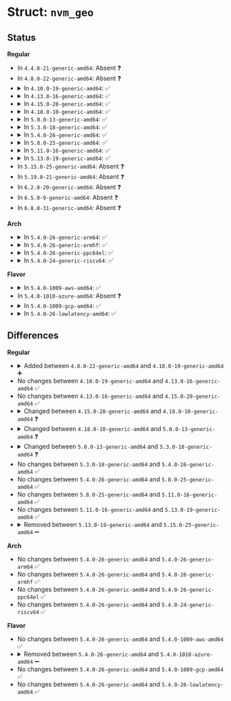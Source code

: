 # Struct: <code>nvm_geo</code>

## Status
<b>Regular</b>
<ul>
<li>
In <code>4.4.0-21-generic-amd64</code>: Absent ❓
</li>
<li>
In <code>4.8.0-22-generic-amd64</code>: Absent ❓
</li>
<li>
<details>
<summary>In <code>4.10.0-19-generic-amd64</code>: ✅</summary>

```c
struct nvm_geo {
    int nr_chnls;
    int nr_luns;
    int luns_per_chnl;
    int nr_planes;
    int sec_per_pg;
    int pgs_per_blk;
    int blks_per_lun;
    int fpg_size;
    int pfpg_size;
    int sec_size;
    int oob_size;
    int mccap;
    struct nvm_addr_format ppaf;
    int max_rq_size;
    int plane_mode;
    int sec_per_pl;
    int sec_per_blk;
    int sec_per_lun;
}
```
</details>
</li>
<li>
<details>
<summary>In <code>4.13.0-16-generic-amd64</code>: ✅</summary>

```c
struct nvm_geo {
    int nr_chnls;
    int nr_luns;
    int luns_per_chnl;
    int nr_planes;
    int sec_per_pg;
    int pgs_per_blk;
    int blks_per_lun;
    int fpg_size;
    int pfpg_size;
    int sec_size;
    int oob_size;
    int mccap;
    struct nvm_addr_format ppaf;
    int max_rq_size;
    int plane_mode;
    int sec_per_pl;
    int sec_per_blk;
    int sec_per_lun;
}
```
</details>
</li>
<li>
<details>
<summary>In <code>4.15.0-20-generic-amd64</code>: ✅</summary>

```c
struct nvm_geo {
    int nr_chnls;
    int nr_luns;
    int luns_per_chnl;
    int nr_planes;
    int sec_per_pg;
    int pgs_per_blk;
    int blks_per_lun;
    int fpg_size;
    int pfpg_size;
    int sec_size;
    int oob_size;
    int mccap;
    struct nvm_addr_format ppaf;
    int max_rq_size;
    int plane_mode;
    int sec_per_pl;
    int sec_per_blk;
    int sec_per_lun;
}
```
</details>
</li>
<li>
<details>
<summary>In <code>4.18.0-10-generic-amd64</code>: ✅</summary>

```c
struct nvm_geo {
    u8 major_ver_id;
    u8 minor_ver_id;
    u8 version;
    int num_ch;
    int num_lun;
    int all_luns;
    int all_chunks;
    int op;
    sector_t total_secs;
    u32 num_chk;
    u32 clba;
    u16 csecs;
    u16 sos;
    u32 ws_min;
    u32 ws_opt;
    u32 mw_cunits;
    u32 maxoc;
    u32 maxocpu;
    u32 mccap;
    u32 trdt;
    u32 trdm;
    u32 tprt;
    u32 tprm;
    u32 tbet;
    u32 tbem;
    struct nvm_addrf addrf;
    u8 vmnt;
    u32 cap;
    u32 dom;
    u8 mtype;
    u8 fmtype;
    u16 cpar;
    u32 mpos;
    u8 num_pln;
    u8 pln_mode;
    u16 num_pg;
    u16 fpg_sz;
}
```
</details>
</li>
<li>
<details>
<summary>In <code>5.0.0-13-generic-amd64</code>: ✅</summary>

```c
struct nvm_geo {
    u8 major_ver_id;
    u8 minor_ver_id;
    u8 version;
    int num_ch;
    int num_lun;
    int all_luns;
    int all_chunks;
    int op;
    sector_t total_secs;
    u32 num_chk;
    u32 clba;
    u16 csecs;
    u16 sos;
    bool ext;
    u32 ws_min;
    u32 ws_opt;
    u32 mw_cunits;
    u32 maxoc;
    u32 maxocpu;
    u32 mccap;
    u32 trdt;
    u32 trdm;
    u32 tprt;
    u32 tprm;
    u32 tbet;
    u32 tbem;
    struct nvm_addrf addrf;
    u8 vmnt;
    u32 cap;
    u32 dom;
    u8 mtype;
    u8 fmtype;
    u16 cpar;
    u32 mpos;
    u8 num_pln;
    u8 pln_mode;
    u16 num_pg;
    u16 fpg_sz;
}
```
</details>
</li>
<li>
<details>
<summary>In <code>5.3.0-18-generic-amd64</code>: ✅</summary>

```c
struct nvm_geo {
    u8 major_ver_id;
    u8 minor_ver_id;
    u8 version;
    int num_ch;
    int num_lun;
    int all_luns;
    int all_chunks;
    int op;
    sector_t total_secs;
    u32 num_chk;
    u32 clba;
    u16 csecs;
    u16 sos;
    bool ext;
    u32 mdts;
    u32 ws_min;
    u32 ws_opt;
    u32 mw_cunits;
    u32 maxoc;
    u32 maxocpu;
    u32 mccap;
    u32 trdt;
    u32 trdm;
    u32 tprt;
    u32 tprm;
    u32 tbet;
    u32 tbem;
    struct nvm_addrf addrf;
    u8 vmnt;
    u32 cap;
    u32 dom;
    u8 mtype;
    u8 fmtype;
    u16 cpar;
    u32 mpos;
    u8 num_pln;
    u8 pln_mode;
    u16 num_pg;
    u16 fpg_sz;
}
```
</details>
</li>
<li>
<details>
<summary>In <code>5.4.0-26-generic-amd64</code>: ✅</summary>

```c
struct nvm_geo {
    u8 major_ver_id;
    u8 minor_ver_id;
    u8 version;
    int num_ch;
    int num_lun;
    int all_luns;
    int all_chunks;
    int op;
    sector_t total_secs;
    u32 num_chk;
    u32 clba;
    u16 csecs;
    u16 sos;
    bool ext;
    u32 mdts;
    u32 ws_min;
    u32 ws_opt;
    u32 mw_cunits;
    u32 maxoc;
    u32 maxocpu;
    u32 mccap;
    u32 trdt;
    u32 trdm;
    u32 tprt;
    u32 tprm;
    u32 tbet;
    u32 tbem;
    struct nvm_addrf addrf;
    u8 vmnt;
    u32 cap;
    u32 dom;
    u8 mtype;
    u8 fmtype;
    u16 cpar;
    u32 mpos;
    u8 num_pln;
    u8 pln_mode;
    u16 num_pg;
    u16 fpg_sz;
}
```
</details>
</li>
<li>
<details>
<summary>In <code>5.8.0-25-generic-amd64</code>: ✅</summary>

```c
struct nvm_geo {
    u8 major_ver_id;
    u8 minor_ver_id;
    u8 version;
    int num_ch;
    int num_lun;
    int all_luns;
    int all_chunks;
    int op;
    sector_t total_secs;
    u32 num_chk;
    u32 clba;
    u16 csecs;
    u16 sos;
    bool ext;
    u32 mdts;
    u32 ws_min;
    u32 ws_opt;
    u32 mw_cunits;
    u32 maxoc;
    u32 maxocpu;
    u32 mccap;
    u32 trdt;
    u32 trdm;
    u32 tprt;
    u32 tprm;
    u32 tbet;
    u32 tbem;
    struct nvm_addrf addrf;
    u8 vmnt;
    u32 cap;
    u32 dom;
    u8 mtype;
    u8 fmtype;
    u16 cpar;
    u32 mpos;
    u8 num_pln;
    u8 pln_mode;
    u16 num_pg;
    u16 fpg_sz;
}
```
</details>
</li>
<li>
<details>
<summary>In <code>5.11.0-16-generic-amd64</code>: ✅</summary>

```c
struct nvm_geo {
    u8 major_ver_id;
    u8 minor_ver_id;
    u8 version;
    int num_ch;
    int num_lun;
    int all_luns;
    int all_chunks;
    int op;
    sector_t total_secs;
    u32 num_chk;
    u32 clba;
    u16 csecs;
    u16 sos;
    bool ext;
    u32 mdts;
    u32 ws_min;
    u32 ws_opt;
    u32 mw_cunits;
    u32 maxoc;
    u32 maxocpu;
    u32 mccap;
    u32 trdt;
    u32 trdm;
    u32 tprt;
    u32 tprm;
    u32 tbet;
    u32 tbem;
    struct nvm_addrf addrf;
    u8 vmnt;
    u32 cap;
    u32 dom;
    u8 mtype;
    u8 fmtype;
    u16 cpar;
    u32 mpos;
    u8 num_pln;
    u8 pln_mode;
    u16 num_pg;
    u16 fpg_sz;
}
```
</details>
</li>
<li>
<details>
<summary>In <code>5.13.0-19-generic-amd64</code>: ✅</summary>

```c
struct nvm_geo {
    u8 major_ver_id;
    u8 minor_ver_id;
    u8 version;
    int num_ch;
    int num_lun;
    int all_luns;
    int all_chunks;
    int op;
    sector_t total_secs;
    u32 num_chk;
    u32 clba;
    u16 csecs;
    u16 sos;
    bool ext;
    u32 mdts;
    u32 ws_min;
    u32 ws_opt;
    u32 mw_cunits;
    u32 maxoc;
    u32 maxocpu;
    u32 mccap;
    u32 trdt;
    u32 trdm;
    u32 tprt;
    u32 tprm;
    u32 tbet;
    u32 tbem;
    struct nvm_addrf addrf;
    u8 vmnt;
    u32 cap;
    u32 dom;
    u8 mtype;
    u8 fmtype;
    u16 cpar;
    u32 mpos;
    u8 num_pln;
    u8 pln_mode;
    u16 num_pg;
    u16 fpg_sz;
}
```
</details>
</li>
<li>
In <code>5.15.0-25-generic-amd64</code>: Absent ❓
</li>
<li>
In <code>5.19.0-21-generic-amd64</code>: Absent ❓
</li>
<li>
In <code>6.2.0-20-generic-amd64</code>: Absent ❓
</li>
<li>
In <code>6.5.0-9-generic-amd64</code>: Absent ❓
</li>
<li>
In <code>6.8.0-31-generic-amd64</code>: Absent ❓
</li>
</ul>
<b>Arch</b>
<ul>
<li>
<details>
<summary>In <code>5.4.0-26-generic-arm64</code>: ✅</summary>

```c
struct nvm_geo {
    u8 major_ver_id;
    u8 minor_ver_id;
    u8 version;
    int num_ch;
    int num_lun;
    int all_luns;
    int all_chunks;
    int op;
    sector_t total_secs;
    u32 num_chk;
    u32 clba;
    u16 csecs;
    u16 sos;
    bool ext;
    u32 mdts;
    u32 ws_min;
    u32 ws_opt;
    u32 mw_cunits;
    u32 maxoc;
    u32 maxocpu;
    u32 mccap;
    u32 trdt;
    u32 trdm;
    u32 tprt;
    u32 tprm;
    u32 tbet;
    u32 tbem;
    struct nvm_addrf addrf;
    u8 vmnt;
    u32 cap;
    u32 dom;
    u8 mtype;
    u8 fmtype;
    u16 cpar;
    u32 mpos;
    u8 num_pln;
    u8 pln_mode;
    u16 num_pg;
    u16 fpg_sz;
}
```
</details>
</li>
<li>
<details>
<summary>In <code>5.4.0-26-generic-armhf</code>: ✅</summary>

```c
struct nvm_geo {
    u8 major_ver_id;
    u8 minor_ver_id;
    u8 version;
    int num_ch;
    int num_lun;
    int all_luns;
    int all_chunks;
    int op;
    sector_t total_secs;
    u32 num_chk;
    u32 clba;
    u16 csecs;
    u16 sos;
    bool ext;
    u32 mdts;
    u32 ws_min;
    u32 ws_opt;
    u32 mw_cunits;
    u32 maxoc;
    u32 maxocpu;
    u32 mccap;
    u32 trdt;
    u32 trdm;
    u32 tprt;
    u32 tprm;
    u32 tbet;
    u32 tbem;
    struct nvm_addrf addrf;
    u8 vmnt;
    u32 cap;
    u32 dom;
    u8 mtype;
    u8 fmtype;
    u16 cpar;
    u32 mpos;
    u8 num_pln;
    u8 pln_mode;
    u16 num_pg;
    u16 fpg_sz;
}
```
</details>
</li>
<li>
<details>
<summary>In <code>5.4.0-26-generic-ppc64el</code>: ✅</summary>

```c
struct nvm_geo {
    u8 major_ver_id;
    u8 minor_ver_id;
    u8 version;
    int num_ch;
    int num_lun;
    int all_luns;
    int all_chunks;
    int op;
    sector_t total_secs;
    u32 num_chk;
    u32 clba;
    u16 csecs;
    u16 sos;
    bool ext;
    u32 mdts;
    u32 ws_min;
    u32 ws_opt;
    u32 mw_cunits;
    u32 maxoc;
    u32 maxocpu;
    u32 mccap;
    u32 trdt;
    u32 trdm;
    u32 tprt;
    u32 tprm;
    u32 tbet;
    u32 tbem;
    struct nvm_addrf addrf;
    u8 vmnt;
    u32 cap;
    u32 dom;
    u8 mtype;
    u8 fmtype;
    u16 cpar;
    u32 mpos;
    u8 num_pln;
    u8 pln_mode;
    u16 num_pg;
    u16 fpg_sz;
}
```
</details>
</li>
<li>
<details>
<summary>In <code>5.4.0-24-generic-riscv64</code>: ✅</summary>

```c
struct nvm_geo {
    u8 major_ver_id;
    u8 minor_ver_id;
    u8 version;
    int num_ch;
    int num_lun;
    int all_luns;
    int all_chunks;
    int op;
    sector_t total_secs;
    u32 num_chk;
    u32 clba;
    u16 csecs;
    u16 sos;
    bool ext;
    u32 mdts;
    u32 ws_min;
    u32 ws_opt;
    u32 mw_cunits;
    u32 maxoc;
    u32 maxocpu;
    u32 mccap;
    u32 trdt;
    u32 trdm;
    u32 tprt;
    u32 tprm;
    u32 tbet;
    u32 tbem;
    struct nvm_addrf addrf;
    u8 vmnt;
    u32 cap;
    u32 dom;
    u8 mtype;
    u8 fmtype;
    u16 cpar;
    u32 mpos;
    u8 num_pln;
    u8 pln_mode;
    u16 num_pg;
    u16 fpg_sz;
}
```
</details>
</li>
</ul>
<b>Flavor</b>
<ul>
<li>
<details>
<summary>In <code>5.4.0-1009-aws-amd64</code>: ✅</summary>

```c
struct nvm_geo {
    u8 major_ver_id;
    u8 minor_ver_id;
    u8 version;
    int num_ch;
    int num_lun;
    int all_luns;
    int all_chunks;
    int op;
    sector_t total_secs;
    u32 num_chk;
    u32 clba;
    u16 csecs;
    u16 sos;
    bool ext;
    u32 mdts;
    u32 ws_min;
    u32 ws_opt;
    u32 mw_cunits;
    u32 maxoc;
    u32 maxocpu;
    u32 mccap;
    u32 trdt;
    u32 trdm;
    u32 tprt;
    u32 tprm;
    u32 tbet;
    u32 tbem;
    struct nvm_addrf addrf;
    u8 vmnt;
    u32 cap;
    u32 dom;
    u8 mtype;
    u8 fmtype;
    u16 cpar;
    u32 mpos;
    u8 num_pln;
    u8 pln_mode;
    u16 num_pg;
    u16 fpg_sz;
}
```
</details>
</li>
<li>
In <code>5.4.0-1010-azure-amd64</code>: Absent ❓
</li>
<li>
<details>
<summary>In <code>5.4.0-1009-gcp-amd64</code>: ✅</summary>

```c
struct nvm_geo {
    u8 major_ver_id;
    u8 minor_ver_id;
    u8 version;
    int num_ch;
    int num_lun;
    int all_luns;
    int all_chunks;
    int op;
    sector_t total_secs;
    u32 num_chk;
    u32 clba;
    u16 csecs;
    u16 sos;
    bool ext;
    u32 mdts;
    u32 ws_min;
    u32 ws_opt;
    u32 mw_cunits;
    u32 maxoc;
    u32 maxocpu;
    u32 mccap;
    u32 trdt;
    u32 trdm;
    u32 tprt;
    u32 tprm;
    u32 tbet;
    u32 tbem;
    struct nvm_addrf addrf;
    u8 vmnt;
    u32 cap;
    u32 dom;
    u8 mtype;
    u8 fmtype;
    u16 cpar;
    u32 mpos;
    u8 num_pln;
    u8 pln_mode;
    u16 num_pg;
    u16 fpg_sz;
}
```
</details>
</li>
<li>
<details>
<summary>In <code>5.4.0-26-lowlatency-amd64</code>: ✅</summary>

```c
struct nvm_geo {
    u8 major_ver_id;
    u8 minor_ver_id;
    u8 version;
    int num_ch;
    int num_lun;
    int all_luns;
    int all_chunks;
    int op;
    sector_t total_secs;
    u32 num_chk;
    u32 clba;
    u16 csecs;
    u16 sos;
    bool ext;
    u32 mdts;
    u32 ws_min;
    u32 ws_opt;
    u32 mw_cunits;
    u32 maxoc;
    u32 maxocpu;
    u32 mccap;
    u32 trdt;
    u32 trdm;
    u32 tprt;
    u32 tprm;
    u32 tbet;
    u32 tbem;
    struct nvm_addrf addrf;
    u8 vmnt;
    u32 cap;
    u32 dom;
    u8 mtype;
    u8 fmtype;
    u16 cpar;
    u32 mpos;
    u8 num_pln;
    u8 pln_mode;
    u16 num_pg;
    u16 fpg_sz;
}
```
</details>
</li>
</ul>

## Differences
<b>Regular</b>
<ul>
<li>
<details>
<summary>Added between <code>4.8.0-22-generic-amd64</code> and <code>4.10.0-19-generic-amd64</code> ➕</summary>

```c
struct nvm_geo {
    int nr_chnls;
    int nr_luns;
    int luns_per_chnl;
    int nr_planes;
    int sec_per_pg;
    int pgs_per_blk;
    int blks_per_lun;
    int fpg_size;
    int pfpg_size;
    int sec_size;
    int oob_size;
    int mccap;
    struct nvm_addr_format ppaf;
    int max_rq_size;
    int plane_mode;
    int sec_per_pl;
    int sec_per_blk;
    int sec_per_lun;
}
```
</details>
</li>
<li>
No changes between <code>4.10.0-19-generic-amd64</code> and <code>4.13.0-16-generic-amd64</code> ✅
</li>
<li>
No changes between <code>4.13.0-16-generic-amd64</code> and <code>4.15.0-20-generic-amd64</code> ✅
</li>
<li>
<details>
<summary>Changed between <code>4.15.0-20-generic-amd64</code> and <code>4.18.0-10-generic-amd64</code> ❓</summary>
<ul>
<li>
<b>Field added. </b>
<code>u8 major_ver_id</code>
</li>
<li>
<b>Field added. </b>
<code>u8 minor_ver_id</code>
</li>
<li>
<b>Field added. </b>
<code>u8 version</code>
</li>
<li>
<b>Field added. </b>
<code>int num_ch</code>
</li>
<li>
<b>Field added. </b>
<code>int num_lun</code>
</li>
<li>
<b>Field added. </b>
<code>int all_luns</code>
</li>
<li>
<b>Field added. </b>
<code>int all_chunks</code>
</li>
<li>
<b>Field added. </b>
<code>int op</code>
</li>
<li>
<b>Field added. </b>
<code>sector_t total_secs</code>
</li>
<li>
<b>Field added. </b>
<code>u32 num_chk</code>
</li>
<li>
<b>Field added. </b>
<code>u32 clba</code>
</li>
<li>
<b>Field added. </b>
<code>u16 csecs</code>
</li>
<li>
<b>Field added. </b>
<code>u16 sos</code>
</li>
<li>
<b>Field added. </b>
<code>u32 ws_min</code>
</li>
<li>
<b>Field added. </b>
<code>u32 ws_opt</code>
</li>
<li>
<b>Field added. </b>
<code>u32 mw_cunits</code>
</li>
<li>
<b>Field added. </b>
<code>u32 maxoc</code>
</li>
<li>
<b>Field added. </b>
<code>u32 maxocpu</code>
</li>
<li>
<b>Field added. </b>
<code>u32 trdt</code>
</li>
<li>
<b>Field added. </b>
<code>u32 trdm</code>
</li>
<li>
<b>Field added. </b>
<code>u32 tprt</code>
</li>
<li>
<b>Field added. </b>
<code>u32 tprm</code>
</li>
<li>
<b>Field added. </b>
<code>u32 tbet</code>
</li>
<li>
<b>Field added. </b>
<code>u32 tbem</code>
</li>
<li>
<b>Field added. </b>
<code>struct nvm_addrf addrf</code>
</li>
<li>
<b>Field added. </b>
<code>u8 vmnt</code>
</li>
<li>
<b>Field added. </b>
<code>u32 cap</code>
</li>
<li>
<b>Field added. </b>
<code>u32 dom</code>
</li>
<li>
<b>Field added. </b>
<code>u8 mtype</code>
</li>
<li>
<b>Field added. </b>
<code>u8 fmtype</code>
</li>
<li>
<b>Field added. </b>
<code>u16 cpar</code>
</li>
<li>
<b>Field added. </b>
<code>u32 mpos</code>
</li>
<li>
<b>Field added. </b>
<code>u8 num_pln</code>
</li>
<li>
<b>Field added. </b>
<code>u8 pln_mode</code>
</li>
<li>
<b>Field added. </b>
<code>u16 num_pg</code>
</li>
<li>
<b>Field added. </b>
<code>u16 fpg_sz</code>
</li>
<li>
<b>Field removed. </b>
<code>int nr_chnls</code>
</li>
<li>
<b>Field removed. </b>
<code>int nr_luns</code>
</li>
<li>
<b>Field removed. </b>
<code>int luns_per_chnl</code>
</li>
<li>
<b>Field removed. </b>
<code>int nr_planes</code>
</li>
<li>
<b>Field removed. </b>
<code>int sec_per_pg</code>
</li>
<li>
<b>Field removed. </b>
<code>int pgs_per_blk</code>
</li>
<li>
<b>Field removed. </b>
<code>int blks_per_lun</code>
</li>
<li>
<b>Field removed. </b>
<code>int fpg_size</code>
</li>
<li>
<b>Field removed. </b>
<code>int pfpg_size</code>
</li>
<li>
<b>Field removed. </b>
<code>int sec_size</code>
</li>
<li>
<b>Field removed. </b>
<code>int oob_size</code>
</li>
<li>
<b>Field removed. </b>
<code>struct nvm_addr_format ppaf</code>
</li>
<li>
<b>Field removed. </b>
<code>int max_rq_size</code>
</li>
<li>
<b>Field removed. </b>
<code>int plane_mode</code>
</li>
<li>
<b>Field removed. </b>
<code>int sec_per_pl</code>
</li>
<li>
<b>Field removed. </b>
<code>int sec_per_blk</code>
</li>
<li>
<b>Field removed. </b>
<code>int sec_per_lun</code>
</li>
<li>
<b>Field type changed. </b>
<code>int mccap</code> ➡️ <code>u32 mccap</code>
</li>
</ul>
</details>
</li>
<li>
<details>
<summary>Changed between <code>4.18.0-10-generic-amd64</code> and <code>5.0.0-13-generic-amd64</code> ❓</summary>
<ul>
<li>
<b>Field added. </b>
<code>bool ext</code>
</li>
</ul>
</details>
</li>
<li>
<details>
<summary>Changed between <code>5.0.0-13-generic-amd64</code> and <code>5.3.0-18-generic-amd64</code> ❓</summary>
<ul>
<li>
<b>Field added. </b>
<code>u32 mdts</code>
</li>
</ul>
</details>
</li>
<li>
No changes between <code>5.3.0-18-generic-amd64</code> and <code>5.4.0-26-generic-amd64</code> ✅
</li>
<li>
No changes between <code>5.4.0-26-generic-amd64</code> and <code>5.8.0-25-generic-amd64</code> ✅
</li>
<li>
No changes between <code>5.8.0-25-generic-amd64</code> and <code>5.11.0-16-generic-amd64</code> ✅
</li>
<li>
No changes between <code>5.11.0-16-generic-amd64</code> and <code>5.13.0-19-generic-amd64</code> ✅
</li>
<li>
<details>
<summary>Removed between <code>5.13.0-19-generic-amd64</code> and <code>5.15.0-25-generic-amd64</code> ➖</summary>

```c
struct nvm_geo {
    u8 major_ver_id;
    u8 minor_ver_id;
    u8 version;
    int num_ch;
    int num_lun;
    int all_luns;
    int all_chunks;
    int op;
    sector_t total_secs;
    u32 num_chk;
    u32 clba;
    u16 csecs;
    u16 sos;
    bool ext;
    u32 mdts;
    u32 ws_min;
    u32 ws_opt;
    u32 mw_cunits;
    u32 maxoc;
    u32 maxocpu;
    u32 mccap;
    u32 trdt;
    u32 trdm;
    u32 tprt;
    u32 tprm;
    u32 tbet;
    u32 tbem;
    struct nvm_addrf addrf;
    u8 vmnt;
    u32 cap;
    u32 dom;
    u8 mtype;
    u8 fmtype;
    u16 cpar;
    u32 mpos;
    u8 num_pln;
    u8 pln_mode;
    u16 num_pg;
    u16 fpg_sz;
}
```
</details>
</li>
</ul>
<b>Arch</b>
<ul>
<li>
No changes between <code>5.4.0-26-generic-amd64</code> and <code>5.4.0-26-generic-arm64</code> ✅
</li>
<li>
No changes between <code>5.4.0-26-generic-amd64</code> and <code>5.4.0-26-generic-armhf</code> ✅
</li>
<li>
No changes between <code>5.4.0-26-generic-amd64</code> and <code>5.4.0-26-generic-ppc64el</code> ✅
</li>
<li>
No changes between <code>5.4.0-26-generic-amd64</code> and <code>5.4.0-24-generic-riscv64</code> ✅
</li>
</ul>
<b>Flavor</b>
<ul>
<li>
No changes between <code>5.4.0-26-generic-amd64</code> and <code>5.4.0-1009-aws-amd64</code> ✅
</li>
<li>
<details>
<summary>Removed between <code>5.4.0-26-generic-amd64</code> and <code>5.4.0-1010-azure-amd64</code> ➖</summary>

```c
struct nvm_geo {
    u8 major_ver_id;
    u8 minor_ver_id;
    u8 version;
    int num_ch;
    int num_lun;
    int all_luns;
    int all_chunks;
    int op;
    sector_t total_secs;
    u32 num_chk;
    u32 clba;
    u16 csecs;
    u16 sos;
    bool ext;
    u32 mdts;
    u32 ws_min;
    u32 ws_opt;
    u32 mw_cunits;
    u32 maxoc;
    u32 maxocpu;
    u32 mccap;
    u32 trdt;
    u32 trdm;
    u32 tprt;
    u32 tprm;
    u32 tbet;
    u32 tbem;
    struct nvm_addrf addrf;
    u8 vmnt;
    u32 cap;
    u32 dom;
    u8 mtype;
    u8 fmtype;
    u16 cpar;
    u32 mpos;
    u8 num_pln;
    u8 pln_mode;
    u16 num_pg;
    u16 fpg_sz;
}
```
</details>
</li>
<li>
No changes between <code>5.4.0-26-generic-amd64</code> and <code>5.4.0-1009-gcp-amd64</code> ✅
</li>
<li>
No changes between <code>5.4.0-26-generic-amd64</code> and <code>5.4.0-26-lowlatency-amd64</code> ✅
</li>
</ul>
